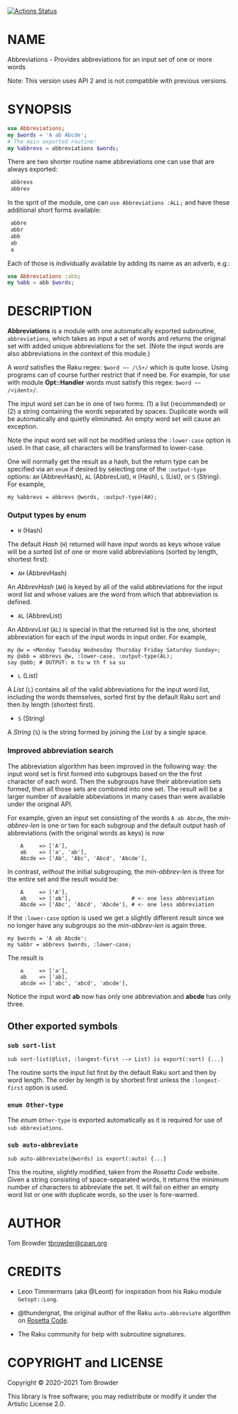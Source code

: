 [![Actions Status](https://github.com/tbrowder/Abbreviations/workflows/test/badge.svg)](https://github.com/tbrowder/Abbreviations/actions)

NAME
====

Abbreviations - Provides abbreviations for an input set of one or more words

Note: This version uses API 2 and is not compatible with previous versions.

SYNOPSIS
========

```raku
use Abbreviations;
my $words = 'A ab Abcde';
# The main exported routine:
my %abbrevs = abbreviations $words;
```

There are two shorter routine name abbreviations one can use that are always exported:

```raku
 abbrevs
 abbrev
```

In the sprit of the module, one can `use Abbreviations :ALL;` and have these additional short forms available:

```raku
 abbre
 abbr
 abb
 ab
 a
```

Each of those is individually available by adding its name as an adverb, e.g.:

```raku
use Abbreviations :abb;
my %abb = abb $words;
```

DESCRIPTION
===========

**Abbreviations** is a module with one automatically exported subroutine, `abbreviations`, which takes as input a set of words and returns the original set with added unique abbreviations for the set. (Note the input words are also abbreviations in the context of this module.)

A *word* satisfies the Raku regex: `$word ~~ /\S+/` which is quite loose. Using programs can of course further restrict that if need be. For example, for use with module **Opt::Handler** words must satisfy this regex: `$word ~~ /<ident>/`.

The input word set can be in one of two forms: (1) a list (recommended) or (2) a string containing the words separated by spaces. Duplicate words will be automatically and quietly eliminated. An empty word set will cause an exception.

Note the input word set will not be modified unless the `:lower-case` option is used. In that case, all characters will be transformed to lower-case.

One will normally get the result as a hash, but the return type can be specified via an `enum` if desired by selecting one of the `:output-type` options: `AH` (AbbrevHash), `AL` (AbbrevList), `H` (Hash), `L` (List), or `S` (String). For example,

    my %abbrevs = abbrevs @words, :output-type(AH);

### Output types by enum

  * `H` (Hash)

The default *Hash* (`H`) returned will have input words as keys whose value will be a sorted list of one or more valid abbreviations (sorted by length, shortest first).

  * `AH` (AbbrevHash) 

An *AbbrevHash* (`AH`) is keyed by all of the valid abbreviations for the input word list and whose values are the word from which that abbreviation is defined.

  * `AL` (AbbrevList)

An *AbbrevList* (`AL`) is special in that the returned list is the one, shortest abbreviation for each of the input words in input order. For example,

    my @w = <Monday Tuesday Wednesday Thursday Friday Saturday Sunday>;
    my @abb = abbrevs @w, :lower-case, :output-type(AL);
    say @abb; # OUTPUT: m tu w th f sa su

  * `L` (List) 

A *List* (`L`) contains all of the valid abbreviations for the input word list, including the words themselves, sorted first by the default Raku sort and then by length (shortest first).

  * `S` (String)

A *String* (`S`) is the string formed by joining the *List* by a single space.

### Improved abbreviation search

The abbreviation algorithm has been improved in the following way: the input word set is first formed into subgroups based on the the first character of each word. Then the subgroups have their abbreviation sets formed, then all those sets are combined into one set. The result will be a larger number of available abbeviations in many cases than were available under the original API.

For example, given an input set consisting of the words `A ab Abcde`, the *min-abbrev-len* is one or two for each subgroup and the default output hash of abbreviations (with the original words as keys) is now

        A     => ['A'],
        ab    => ['a', 'ab'],
        Abcde => ['Ab', 'Abc', 'Abcd', 'Abcde'],

In contrast, *without* the initial subgrouping, the *min-abbrev-len* is three for the entire set and the result would be:

        A     => ['A'],
        ab    => ['ab'],                   # <- one less abbreviation
        Abcde => ['Abc', 'Abcd', 'Abcde'], # <- one less abbreviation

If the `:lower-case` option is used we get a slightly different result since we no longer have any subgroups so the *min-abbrev-len* is again three. 

    my $words = 'A ab Abcde':
    my %abbr = abbrevs $words, :lower-case;

The result is

        a     => ['a'],
        ab    => ['ab],
        abcde => ['abc', 'abcd', 'abcde'],

Notice the input word **ab** now has only one abbreviation and **abcde** has only three.

Other exported symbols
----------------------

### `sub sort-list`

    sub sort-list(@list, :longest-first --> List) is export(:sort) {...}

The routine sorts the input list first by the default Raku sort and then by word length. The order by length is by shortest first unless the `:longest-first` option is used.

### `enum Other-type`

The *enum* `Other-type` is exported automatically as it is required for use of `sub abbreviations`.

### `sub auto-abbreviate`

    sub auto-abbreviate(@words) is export(:auto) {...}

This the routine, slightly modified, taken from the *Rosetta Code* website. Given a string consisting of space-separated words, it returns the minimum number of characters to abbreviate the set. It will fail on either an empty word list or one with duplicate words, so the user is fore-warned.

AUTHOR
======

Tom Browder <tbrowder@cpan.org>

CREDITS
=======

  * Leon Timmermans (aka @Leont) for inspiration from his Raku module `Getopt::Long`.

  * @thundergnat, the original author of the Raku `auto-abbreviate` algorithm on [Rosetta Code](http://rosettacode.org/wiki/Abbreviations,_automatic#Raku).

  * The Raku community for help with subroutine signatures.

COPYRIGHT and LICENSE
=====================

Copyright &#x00A9; 2020-2021 Tom Browder

This library is free software; you may redistribute or modify it under the Artistic License 2.0.

